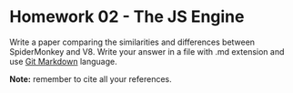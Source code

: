 # Homework 02 - The JS Engine
Write a paper comparing the similarities and differences between SpiderMonkey and V8. Write your answer in a file with .md extension and use [Git Markdown](https://github.com/adam-p/markdown-here/wiki/Markdown-Cheatsheet) language.
  
**Note:** remember to cite all your references.
